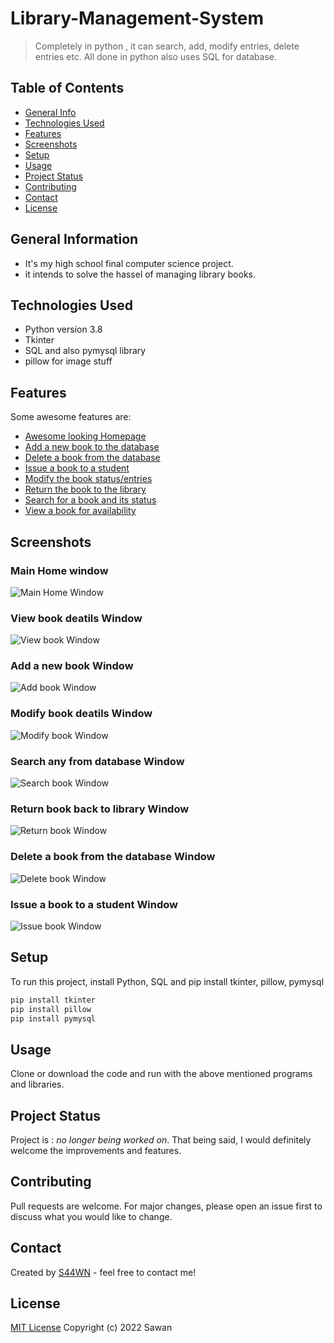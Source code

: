 # Library-Management-System

> Completely in python , it can search, add, modify entries, delete entries etc. All done in python also uses SQL for database.

<!-- > Live demo [_here_](https://www.example.com). If you have the project hosted somewhere, include the link here. -->

## Table of Contents

- [General Info](#general-information)
- [Technologies Used](#technologies-used)
- [Features](#features)
- [Screenshots](#screenshots)
- [Setup](#setup)
- [Usage](#usage)
- [Project Status](#project-status)
- [Contributing](#contributing)
- [Contact](#contact)
- [License](#license)

## General Information

- It's my high school final computer science project.
- it intends to solve the hassel of managing library books.
<!-- You don't have to answer all the questions - just the ones relevant to your project. -->

## Technologies Used

- Python version 3.8
- Tkinter
- SQL and also pymysql library
- pillow for image stuff

## Features

Some awesome features are:

- [Awesome looking Homepage](#main-home-window)
- [Add a new book to the database](#add-a-new-book-indow)
- [Delete a book from the database](#delete-a-book-from-the-database-window)
- [Issue a book to a student](#issue-a-book-to-a-student-window)
- [Modify the book status/entries](#modify-book-deatils-window)
- [Return the book to the library](#return-book-back-to-library-window)
- [Search for a book and its status](#search-any-from-database_window)
- [View a book for availability](#view-book-deatils-window)

## Screenshots

### Main Home window

![Main Home Window](./img/main.png)

### View book deatils Window

![View book Window](./img/view.png)

### Add a new book Window

![Add book Window](./img/add.png)

### Modify book deatils Window

![Modify book Window](./img/modify.png)

### Search any from database Window

![Search book Window](./img/search.png)

### Return book back to library Window

![Return book Window](./img/return.png)

### Delete a book from the database Window

![Delete book Window](./img/del.png)

### Issue a book to a student Window

![Issue book Window](./img/issue.png)

<!-- If you have screenshots you'd like to share, include them here. -->

## Setup

To run this project, install Python, SQL and pip install tkinter, pillow, pymysql

```bash
pip install tkinter
pip install pillow
pip install pymysql
```

## Usage

Clone or download the code and run with the above mentioned programs and libraries.

## Project Status

Project is : _no longer being worked on_. That being said, I would definitely welcome the improvements and features.

## Contributing

Pull requests are welcome. For major changes, please open an issue first to discuss what you would like to change.

## Contact

Created by [S44WN](https://github.com/S44WN) - feel free to contact me!

## License

[MIT License](https://github.com/S44WN/Library-Management-System/blob/main/LICENSE)
Copyright (c) 2022 Sawan
